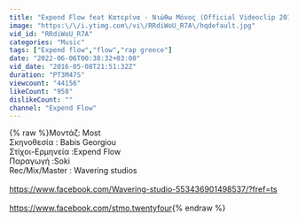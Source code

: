 ```yaml
---
title: "Expend Flow feat Κατερίνα - Νιώθω Μόνος (Official Videoclip 2016)"
image: "https:\/\/i.ytimg.com\/vi\/RRdiWoU_R7A\/hqdefault.jpg"
vid_id: "RRdiWoU_R7A"
categories: "Music"
tags: ["Expend flow","flow","rap greece"]
date: "2022-06-06T00:38:32+03:00"
vid_date: "2016-05-08T21:51:32Z"
duration: "PT3M47S"
viewcount: "44156"
likeCount: "958"
dislikeCount: ""
channel: "Expend Flow"
---
```

{% raw %}Μοντάζ: Μost<br />Σκηνοθεσία : Babis Georgiou<br />Στίχοι-Ερμηνεία :Expend Flow<br />Παραγωγή :Soki<br />Rec/Mix/Master : Wavering studios<br /><br /><a rel="nofollow" target="blank" href="https://www.facebook.com/Wavering-studio-553436901498537/?fref=ts">https://www.facebook.com/Wavering-studio-553436901498537/?fref=ts</a><br /><br /><a rel="nofollow" target="blank" href="https://www.facebook.com/stmo.twentyfour">https://www.facebook.com/stmo.twentyfour</a>{% endraw %}
